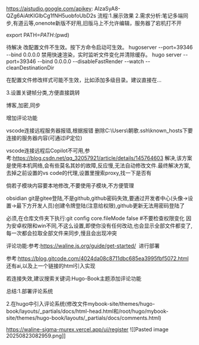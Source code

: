 https://aistudio.google.com/apikey:
AIzaSyA8-QZg6AiAtKIGlbCg1fNH5uobfoUbD2s
流程:1.展示效果
2.需求分析:笔记多端同步,有道云等,onenote新版不好用,旧版马上不允许编辑，服务器了宕机打不开


export PATH=$PATH:$(pwd)

待解决
 改配置文件不生效。按下方命令启动可生效。
hugoserver --port=39346 --bind 0.0.0.0
禁用快速渲染，实时监听文件变化并清除缓存。
hugo server --port=39346 --bind 0.0.0.0 --disableFastRender --watch --cleanDestinationDir

在配置文件修改样式可能不生效，比如添加多级目录。建议直接在…

3.设置关键帧分类,方便直接跳转

博客,加密,同步

增加评论功能

vscode连接远程服务器报错,根据报错 删除C:\Users\朝歌\.ssh\known_hosts下要连接的服务器内容(可通过iP定位)

vscode连接远程后Copilot不可用,参考:https://blog.csdn.net/qq_32057921/article/details/145764603 解决,该方案是使用本机网络,会有些莫名其妙的故障,反应慢,无法自动修改文件.最终解决方案,去掉之前设置的vs code的代理,设置里搜索proxy,找一下是否有

倘若子模块内容要本地修改,不要使用子模块,不方便管理

obsidian git是gitee登陆,不是github,github密码失效,要通过开发者中心(头像->设置->最下方开发人员)创建令牌登陆(注意给权限),github更新无法用密码登陆了

必须,在仓库文件夹下执行:git config core.fileMode false  #不要检查权限变化
因为安卓权限和win不同,不这么设置,即使你没有任何改动,也会显示全部文件都变了,每一次都会拉取全部文件来同步,慢且会出现冲突

评论功能:参考:https://waline.js.org/guide/get-started/  进行部署

参考:https://blog.gitcode.com/4024da08c8711dbc685ea3995fbf5072.html   还有ai,以及上一个链接的html引入实现

  若连接失效,建议搜索关键词:Hugo-Book主题添加评论功能

  

总结:1.部署评论系统

2.在hugo中引入评论系统(修改文件mybook-site/themes/hugo-book/layouts/_partials/docs/html-head.html和/root/hugo/mybook-site/themes/hugo-book/layouts/_partials/docs/comments.html)

https://waline-sigma-murex.vercel.app/ui/register
![[Pasted image 20250823082959.png]]